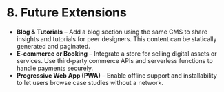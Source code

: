 # 8. Future Extensions

- **Blog & Tutorials** – Add a blog section using the same CMS to share insights and tutorials for peer designers. This content can be statically generated and paginated.
- **E‑commerce or Booking** – Integrate a store for selling digital assets or services. Use third‑party commerce APIs and serverless functions to handle payments securely.
- **Progressive Web App (PWA)** – Enable offline support and installability to let users browse case studies without a network.
